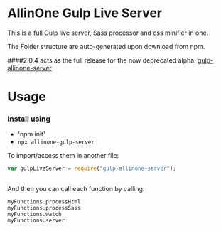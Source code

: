 # AllinOne Gulp Live Server
This is a full Gulp live server, Sass processor and css minifier in one.
 
The Folder structure are auto-generated upon download from npm.

####2.0.4 acts as the full release for the now deprecated alpha:
[gulp-allinone-server](https://www.npmjs.com/package/gulp-allinone-server "gulp-allinone-server")

# Usage
### Install using 
* 'npm init'
* `npx allinone-gulp-server`
 

To import/access them in another file:

```javascript
var gulpLiveServer = require("gulp-allinone-server");
 
```

And then you can call each function by calling:

```
myFunctions.processHtml
myFunctions.processSass
myFunctions.watch
myFunctions.server
```

